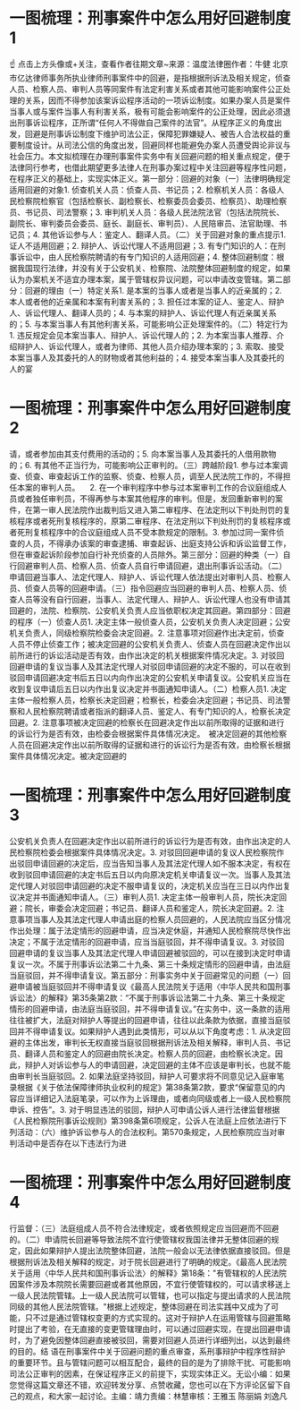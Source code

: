 # 一图梳理：刑事案件中怎么用好回避制度1

☝ 点击上方头像或+关注，查看作者往期文章~来源：温度法律圈作者：牛健 北京市亿达律师事务所执业律师刑事案件中的回避，是指根据刑诉法及相关规定，侦查人员、检察人员、审判人员等同案件有法定利害关系或者其他可能影响案件公正处理的关系，因而不得参加该案诉讼程序活动的一项诉讼制度。如果办案人员是案件当事人或与案件当事人有利害关系，极有可能会影响案件的公正处理，因此必须退出刑事诉讼程序，正所谓“任何人不得做自己案件的法官”。从程序正义的角度出发，回避是刑事诉讼制度下维护司法公正，保障犯罪嫌疑人、被告人合法权益的重要制度设计。从司法公信的角度出发，回避同样也能避免办案人员遭受舆论非议与社会压力。本文拟梳理在办理刑事案件实务中有关回避问题的相关重点规定，便于法律同行参考，也借此期望更多法律人在刑事办案过程中关注回避等程序性问题，在程序正义的基础上，实现实体正义。第一部分：回避的对象（一）法律明确规定适用回避的对象1. 侦查机关人员：侦查人员、书记员；2. 检察机关人员：各级人民检察院检察官（包括检察长、副检察长、检察委员会委员、检察员）、助理检察员、书记员、司法警察；3. 审判机关人员：各级人民法院法官（包括法院院长、副院长、审判委员会委员、庭长、副庭长、审判员）、人民陪审员、法官助理、书记员；4. 其他诉讼参与人：鉴定人、翻译人员。（二）关于回避对象的重点提示1. 证人不适用回避；2. 辩护人、诉讼代理人不适用回避；3. 有专门知识的人：在刑事诉讼中，由人民检察院聘请的有专门知识的人适用回避；4. 整体回避制度：根据我国现行法律，并没有关于公安机关、检察院、法院整体回避制度的规定，如果认为办案机关不适宜办理本案，属于管辖权异议问题，可以申请改变管辖。第二部分：回避的理由（一）特定关系1. 是本案的当事人或者是当事人的近亲属的；2. 本人或者他的近亲属和本案有利害关系的；3. 担任过本案的证人、鉴定人、辩护人、诉讼代理人、翻译人员的；4. 与本案的辩护人、诉讼代理人有近亲属关系的；5. 与本案当事人有其他利害关系，可能影响公正处理案件的。（二）特定行为1. 违反规定会见本案当事人、辩护人、诉讼代理人的；2. 为本案当事人推荐、介绍辩护人、诉讼代理人，或者为律师、其他人员介绍办理本案的；3. 索取、接受本案当事人及其委托的人的财物或者其他利益的；4. 接受本案当事人及其委托的人的宴

# 一图梳理：刑事案件中怎么用好回避制度2

请，或者参加由其支付费用的活动的；5. 向本案当事人及其委托的人借用款物的；6. 有其他不正当行为，可能影响公正审判的。（三）跨越阶段1. 参与过本案调查、侦查、审查起诉工作的监察、侦查、检察人员，调至人民法院工作的，不得担任本案的审判人员。 　2. 在一个审判程序中参与过本案审判工作的合议庭组成人员或者独任审判员，不得再参与本案其他程序的审判。但是，发回重新审判的案件，在第一审人民法院作出裁判后又进入第二审程序、在法定刑以下判处刑罚的复核程序或者死刑复核程序的，原第二审程序、在法定刑以下判处刑罚的复核程序或者死刑复核程序中的合议庭组成人员不受本款规定的限制。3. 参加过同一案件侦查的人员，不得承办该案的审查逮捕、审查起诉、出庭支持公诉和诉讼监督工作，但在审查起诉阶段参加自行补充侦查的人员除外。第三部分：回避的种类（一）自行回避审判人员、检察人员、侦查人员自行申请回避，退出刑事诉讼活动。（二）申请回避当事人、法定代理人、辩护人、诉讼代理人依法提出对审判人员、检察人员、侦查人员等的回避申请。（三）指令回避应当回避的审判人员、检察人员、侦查人员等没有自行回避，当事人、法定代理人、辩护人、诉讼代理人也没有申请其回避的，法院、检察院、公安机关负责人应当依职权决定其回避。第四部分：回避的程序（一）侦查人员1. 决定主体一般侦查人员，公安机关负责人决定回避；公安机关负责人，同级检察院检委会决定回避。2. 注意事项对回避作出决定前，侦查人员不停止侦查工作；被决定回避的公安机关负责人、侦查人员在回避决定作出以前所进行的诉讼活动是否有效，由作出决定的机关根据案件情况决定。3. 对驳回回避申请的复议当事人及其法定代理人对驳回申请回避的决定不服的，可以在收到驳回申请回避决定书后五日以内向作出决定的公安机关申请复议。公安机关应当在收到复议申请后五日以内作出复议决定并书面通知申请人。（二）检察人员1. 决定主体一般检察人员，检察长决定回避；检察长，检委会决定回避；书记员、司法警察和人民检察院聘请或者指派的翻译人员、鉴定人、有专门知识的人，检察长决定回避。2. 注意事项被决定回避的检察长在回避决定作出以前所取得的证据和进行的诉讼行为是否有效，由检委会根据案件具体情况决定。　被决定回避的其他检察人员在回避决定作出以前所取得的证据和进行的诉讼行为是否有效，由检察长根据案件具体情况决定。被决定回避的

# 一图梳理：刑事案件中怎么用好回避制度3

公安机关负责人在回避决定作出以前所进行的诉讼行为是否有效，由作出决定的人民检察院检委会根据案件具体情况决定。3. 对驳回回避申请的复议人民检察院作出驳回申请回避的决定后，应当告知当事人及其法定代理人如不服本决定，有权在收到驳回申请回避的决定书后五日以内向原决定机关申请复议一次。当事人及其法定代理人对驳回申请回避的决定不服申请复议的，决定机关应当在三日以内作出复议决定并书面通知申请人。（三）审判人员1. 决定主体一般审判人员，院长决定回避；院长，审委会决定回避；书记员、翻译人员和鉴定人，院长决定回避。2. 注意事项当事人及其法定代理人申请出庭的检察人员回避的，人民法院应当区分情况作出处理：属于法定情形的回避申请，应当决定休庭，并通知人民检察院尽快作出决定；不属于法定情形的回避申请，应当当庭驳回，并不得申请复议。3. 对驳回回避申请的复议当事人及其法定代理人申请回避被驳回的，可以在接到决定时申请复议一次。不属于刑事诉讼法第二十九条、第三十条规定情形的回避申请，由法庭当庭驳回，并不得申请复议。第五部分：刑事实务中关于回避常见的问题（一）回避申请被当庭驳回并不得申请复议《最高人民法院关于适用〈中华人民共和国刑事诉讼法〉的解释》第35条第2款：“不属于刑事诉讼法第二十九条、第三十条规定情形的回避申请，由法庭当庭驳回，并不得申请复议。”在实务中，这一条款的适用往往被扩大，法庭对辩护人等提出的回避申请，往往以此条款为依据，直接当庭驳回并不得申请复议。如果辩护人遇到此类情形，可以从以下角度考虑：1. 从决定回避的主体出发，审判长无权直接当庭驳回根据刑诉法及相关解释，审判人员、书记员、翻译人员和鉴定人的回避由院长决定。检察人员的回避，由检察长决定。因此，辩护人对诉讼参与人的申请回避，决定回避的主体不应该是审判长，也就不能由审判长当庭驳回。2. 如果法庭坚持驳回，辩护人可要求将不同意见记入庭审笔录根据《关于依法保障律师执业权利的规定》第38条第2款，要求“保留意见的内容应当详细记入法庭笔录，可以作为上诉理由，或者向同级或者上一级人民检察院申诉、控告”。3. 对于明显违法的驳回，辩护人可申请公诉人进行法律监督根据《人民检察院刑事诉讼规则》第398条第6项规定，公诉人在法庭上应依法进行下列活动：（六）维护诉讼参与人的合法权利。第570条规定，人民检察院应当对审判活动中是否存在以下违法行为进

# 一图梳理：刑事案件中怎么用好回避制度4

行监督：（三）法庭组成人员不符合法律规定，或者依照规定应当回避而不回避的。（二）申请院长回避等导致法院不宜行使管辖权我国法律并无整体回避的规定，因此如果辩护人提出法院整体回避，法院一般会以无法律依据直接驳回。但是根据刑诉法及相关解释的规定，对于院长回避进行了明确的规定。《最高人民法院关于适用〈中华人民共和国刑事诉讼法〉的解释》第18条："有管辖权的人民法院因案件涉及本院院长需要回避或者其他原因，不宜行使管辖权的，可以请求移送上一级人民法院管辖。上一级人民法院可以管辖，也可以指定与提出请求的人民法院同级的其他人民法院管辖。"根据上述规定，整体回避在司法实践中又成为了可能，只不过是通过管辖权变更的方式实现的。这对于辩护人在运用管辖与回避策略时提出了考验，在无直接的变更管辖理由时，可以通过回避实现，在提出回避申请时，为了避免因整体回避直接被驳回，需要对回避人员进行详细列出，以达到最终的目的。结 语在刑事案件中关于回避问题的重点审查，系刑事辩护中程序性辩护的重要环节。且与管辖问题可以相互配合，最终的目的是为了排除干扰、可能影响司法公正审判的因素，在保证程序正义的前提下，实现实体正义。无讼小编：如果您觉得这篇文章还不错，欢迎转发分享、点赞收藏，您也可以在下方评论区留下自己的观点，和大家一起讨论。主编：靖力责编：林慧审核：王雅玉 陈丽娟 刘逸凡

